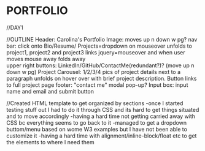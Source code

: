 # PORTFOLIO
//DAY1

//OUTLINE
        Header: Carolina's Portfolio
        Image: moves up n down w pg?
        nav bar: click onto Bio/Resume/
            Projects=dropdown on mouseover unfolds to project1, project2 and project3 links
            jquery=mouseover and when user moves mouse away folds away    
        upper right buttons: LinkedIn/GitHub/ContactMe(redundant?)? (move up n down w pg)
        Project Carousel: 1/2/3/4 pics of project details next to a paragraph unfolds on hover over with brief project description. Button links to full project page
        footer: "contact me" modal pop-up? Input box: input name and email and submit button

//Created HTML template to get organized by sections
    -once I started testing stuff out I had to do it through CSS and its hard to get things situated and to move accordingly
    -having a hard time not getting carried away with CSS bc everything seems to go back to it
    -managed to get a dropdown buttom/menu based on wome W3 examples but I have not been able to customize it
    -having a hard time with alignment/inline-block/float etc to get the elements to where I need them

       